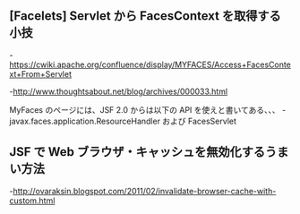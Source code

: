 ## [Facelets] Servlet から  FacesContext を取得する小技


-https://cwiki.apache.org/confluence/display/MYFACES/Access+FacesContext+From+Servlet

-http://www.thoughtsabout.net/blog/archives/000033.html

MyFaces のページには、JSF 2.0 からは以下の API を使えと書いてある、、、
-javax.faces.application.ResourceHandler および FacesServlet


## JSF で Web ブラウザ・キャッシュを無効化するうまい方法

-http://ovaraksin.blogspot.com/2011/02/invalidate-browser-cache-with-custom.html



